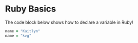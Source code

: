 # Ruby Basics

The code block below shows how to declare a variable in Ruby!

```ruby
name = "Kaitlyn"
name = "kvg"
```